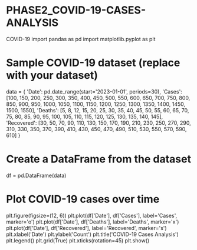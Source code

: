 # PHASE2_COVID-19-CASES-ANALYSIS
COVID-19 
import pandas as pd
import matplotlib.pyplot as plt

# Sample COVID-19 dataset (replace with your dataset)
data = {
    'Date': pd.date_range(start='2023-01-01', periods=30),
    'Cases': [100, 150, 200, 250, 300, 350, 400, 450, 500, 550,
              600, 650, 700, 750, 800, 850, 900, 950, 1000, 1050,
              1100, 1150, 1200, 1250, 1300, 1350, 1400, 1450, 1500, 1550],
    'Deaths': [5, 8, 12, 15, 20, 25, 30, 35, 40, 45,
               50, 55, 60, 65, 70, 75, 80, 85, 90, 95,
               100, 105, 110, 115, 120, 125, 130, 135, 140, 145],
    'Recovered': [30, 50, 70, 90, 110, 130, 150, 170, 190, 210,
                  230, 250, 270, 290, 310, 330, 350, 370, 390, 410,
                  430, 450, 470, 490, 510, 530, 550, 570, 590, 610]
}

# Create a DataFrame from the dataset
df = pd.DataFrame(data)
# Plot COVID-19 cases over time
plt.figure(figsize=(12, 6))
plt.plot(df['Date'], df['Cases'], label='Cases', marker='o')
plt.plot(df['Date'], df['Deaths'], label='Deaths', marker='x')
plt.plot(df['Date'], df['Recovered'], label='Recovered', marker='s')
plt.xlabel('Date')
plt.ylabel('Count')
plt.title('COVID-19 Cases Analysis')
plt.legend()
plt.grid(True)
plt.xticks(rotation=45)
plt.show()

